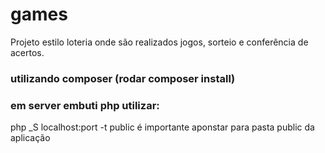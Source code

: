 # games
Projeto estilo loteria onde são realizados jogos, sorteio e conferência de acertos.

### utilizando composer (rodar composer install)  

### em server embuti php utilizar:  
php _S localhost:port -t public
é importante aponstar para pasta public da aplicação
